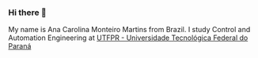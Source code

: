 ### Hi there 👋

My name is Ana Carolina Monteiro Martins from Brazil. I study Control and Automation Engineering at [UTFPR - Universidade Tecnológica Federal do Paraná](http://portal.utfpr.edu.br/)
<!--
**carolmmartins/carolmmartins** is a ✨ _special_ ✨ repository because its `README.md` (this file) appears on your GitHub profile.

Here are some ideas to get you started:

- 🔭 I’m currently working on ...
- 🌱 I’m currently learning ...
- 👯 I’m looking to collaborate on ...
- 🤔 I’m looking for help with ...
- 💬 Ask me about ...
- 📫 How to reach me: ...
- 😄 Pronouns: ...
- ⚡ Fun fact: ...
-->
